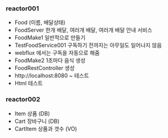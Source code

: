 ### reactor001
  - Food (이름, 배달상태)
  - FoodServer 한개 배달, 여러개 배달, 여러개 배달 안내 서비스
  - FoodMake1 일반적으로 만들기
  - TestFoodService001 구독하기 전까지는 아무일도 일어나지 않음
  - webflux 에서는 구독을 자동으로 해줌
  - FoodMake2 1초마다 음식 생성
  - FoodRestController 생성
  - http://localhost:8080  ~ 테스트
  - Html 테스트
  
### reactor002
  - Item 상품 (DB)
  - Cart 장바구니 (DB)
  - CartItem 상품과 갯수 (VO)